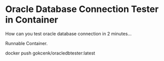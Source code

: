 # Oracle Database Connection Tester in Container

How can you test oracle database connection in 2 minutes...

Runnable Container.


docker push gokcenk/oracledbtester:latest
